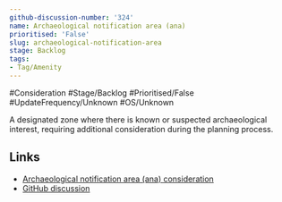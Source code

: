 ```yaml
---
github-discussion-number: '324'
name: Archaeological notification area (ana)
prioritised: 'False'
slug: archaeological-notification-area
stage: Backlog
tags:
- Tag/Amenity
---
```


#Consideration #Stage/Backlog #Prioritised/False #UpdateFrequency/Unknown #OS/Unknown

A designated zone where there is known or suspected archaeological interest, requiring additional consideration during the planning process.

## Links

* [Archaeological notification area (ana) consideration](https://design.planning.data.gov.uk/planning-consideration/archaeological-notification-area)
* [GitHub discussion](https://github.com/digital-land/data-standards-backlog/discussions/324)